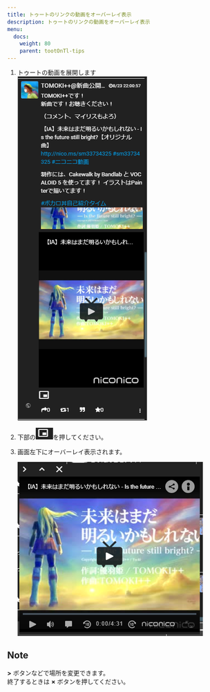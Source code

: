 ```yaml
---
title: トゥートのリンクの動画をオーバーレイ表示
description: トゥートのリンクの動画をオーバーレイ表示
menu:
  docs:
    weight: 80
    parent: tootOnTl-tips
---
```


1. トゥートの動画を展開します ![toottl25](https://raw.githubusercontent.com/cutls/TheDeskDocs/master/media/toottl25.png)
2. 下部の![toottl26](https://raw.githubusercontent.com/cutls/TheDeskDocs/master/media/toottl26.png)を押してください。
3. 画面左下にオーバーレイ表示されます。  

   ![toottl27](https://raw.githubusercontent.com/cutls/TheDeskDocs/master/media/toottl27.png)

## Note

**&gt;** ボタンなどで場所を変更できます。  
終了するときは **×** ボタンを押してください。

